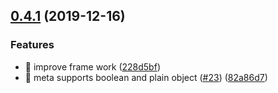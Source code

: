 ## [0.4.1](https://github.com/Qymh/vue-router-invoke-webpack-plugin/compare/v0.4.0...v0.4.1) (2019-12-16)


### Features

* 🎸 improve frame work ([228d5bf](https://github.com/Qymh/vue-router-invoke-webpack-plugin/commit/228d5bfab55c8b26c4cde91918f18574816b3729))
* 🎸 meta supports boolean and plain object ([#23](https://github.com/Qymh/vue-router-invoke-webpack-plugin/issues/23)) ([82a86d7](https://github.com/Qymh/vue-router-invoke-webpack-plugin/commit/82a86d7481eaf65eabac0074fcefbf4c90921bce))



